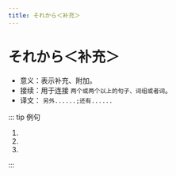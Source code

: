```yaml
---
title: それから＜补充＞
---
```


# それから＜补充＞

- 意义：表示补充、附加。
- 接续：用于连接 `两个或两个以上的句子、词组或者词`。
- 译文： `另外......;还有......`

::: tip 例句

1. <grammer-content sentence="[検索用/けんさくよう]のコンピューターはあそこですね。**それから**、[貸/か]し[出/だ]しカウンターはどこですか。" trans='搜索用的电脑在那儿啊。另外，借书处在哪儿？' />
2. <grammer-content sentence="[主要/しゅよう][科目/かもく]は[発音/はつおん]、[文法/ぶんぽう]、[読解/どっかい]、**それから**[作文/さくぶん]です。" trans='主要的课程有发音，语法，听力以及作文课。' />
3. <grammer-content sentence="[鈴木/すずき]さん、[高橋/たかはし]さん、**それから**[山田/やまだ]さんは、[王/おう]さんの[知/し]り[合/あ]いです。" trans='铃木，高桥还有山田都是小王的熟人。' />

:::